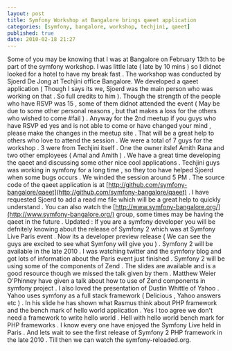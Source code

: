 ```yaml
---
layout: post
title: Symfony Workshop at Bangalore brings qaeet application
categories: [symfony, bangalore, workshop, techjini, qaeet]
published: true
date: 2010-02-18 21:27
---
```

Some of you may be knowing that I was at Bangalore on February 13th to be part of the symfony workshop. I was little late ( late by 10 mins ) so I didnot looked for a hotel to have my break fast . The workshop was conducted by Sjoerd De Jong at Techjini office Bangalore. We developed a qaeet application ( Though I says its we, Sjoerd was the main person who was working on that . So full credits to him ). Though the strength of the people who have RSVP was 15 , some of them didnot attended the event ( May be due to some other personal reasons , but that makes a loss for the others who wished to come \#fail ) . Anyway for the 2nd meetup if you guys who have RSVP ed yes and is not able to come or have changed your mind , please make the changes in the meetup site . That will be a great help to others who love to attend the session .  We were a total of 7 guys for the workshop . 3 were from Techjini itself . One the owner itslef Amith Rana and two other employees ( Amal and Amith ) . We have a great time developing the qaeet and discussing some other nice cool applications . Techjini guys was working in symfony for a long time , so they too have helped Sjoerd when some bugs occurs . We winded the session around 5 PM .  The source code of the qaeet application is at [http://github.com/symfony-bangalore/qaeet](http://github.com/symfony-bangalore/qaeet) . I have requested Sjoerd to add a read me file which will be a great help to quickly understand . You can also watch the [http://www.symfony-bangalore.org/](http://www.symfony-bangalore.org/) group, some times may be having the qaeet in the future .  Updated : If you are a symfony developer you will be defnitely knowing about the release of Symfony 2 which was at Symfony Live Paris event . Now its a developer preview release ( We can see the guys are excited to see what Symfony will give you ) . Symfony 2 will be available in the late 2010 . I was watching twitter and the symfony blog and got lots of information about the Paris event just finished . Symfony 2 will be using some of the components of Zend . The slides are available and is a good resource though we missed the talk given by them . Matthew Weier O'Phinney have given a talk about how to use of Zend components in symfony project . I also loved the presentation of Dustin Whittle of Yahoo . Yahoo uses symfony as a full stack framework ( Delicious , Yahoo answers etc ) . In his slide he has shown what Rasmus think about PHP framework and the bench mark of hello world application . Yes I too agree we don't need a framework to write hello world . Hell with hello world bench mark for PHP frameworks .  I know every one have enjoyed the Symfony Live held in Paris . And lets wait to see the first release of Symfony 2 PHP framework in the late 2010 . Till then we can watch the symfony-reloaded.org.   
